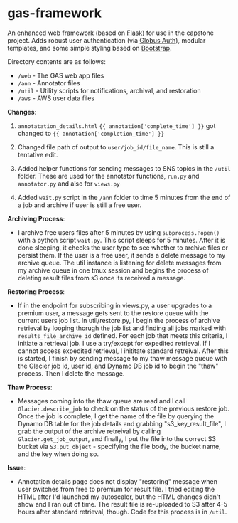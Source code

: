 # gas-framework
An enhanced web framework (based on [Flask](http://flask.pocoo.org/)) for use in the capstone project. Adds robust user authentication (via [Globus Auth](https://docs.globus.org/api/auth)), modular templates, and some simple styling based on [Bootstrap](http://getbootstrap.com/).

Directory contents are as follows:
* `/web` - The GAS web app files
* `/ann` - Annotator files
* `/util` - Utility scripts for notifications, archival, and restoration
* `/aws` - AWS user data files


__Changes__:
1. `annotatation_details.html` `{{ annotation['complete_time'] }}` got changed to `{{ annotation['completion_time'] }}`

2. Changed file path of output to `user/job_id/file_name`. This is still a tentative edit. 

3. Added helper functions for sending messages to SNS topics in the `/util` folder. These are used for the annotator functions, `run.py` and `annotator.py` and also for `views.py`

4. Added `wait.py` script in the `/ann` folder  to time 5 minutes from the end of a job and archive if user is still a free user. 

__Archiving Process__:

* I archive free users files after 5 minutes by using `subprocess.Popen()` with a python script `wait.py`. This script sleeps for 5 minutes. After it is done sleeping, it checks the user type to see whether to archive files or persist them. If the user is a free user, it sends a delete message to my archive queue. The util instance is listening for delete messages from my archive queue in one tmux session and begins the process of deleting result files from s3 once its received a message. 

__Restoring Process__:

* If in the endpoint for subscribing in views.py, a user upgrades to a premium user, a message gets sent to the restore queue with the current users job list. In util/restore.py, I begin the process of archive retrieval by looping thorugh the job list and finding all jobs marked with `results_file_archive_id` defined. For each job that meets this criteria, I initiate a retrieval job. I use a try/except for expedited retrieval. If I cannot access expedited retrieval, I inititate standard retreival. After this is started, I finish by sending message to my thaw message queue with the Glacier job id, user id, and Dynamo DB job id to begin the "thaw" process. Then I delete the message. 

__Thaw Process__:

* Messages coming into the thaw queue are read and I call `Glacier.describe_job` to check on the status of the previous restore job. Once the job is complete, I get the name of the file by querying the Dynamo DB table for the job details and grabbing "s3_key_result_file", I grab the output of the archive retreival by calling `Glacier.get_job_output`, and finally, I put the file into the correct S3 bucket via `S3.put_object` - specifying the file body, the bucket name, and the key when doing so.


__Issue__:

* Annotation details page does not display "restoring" message when user switches from free to premium for result file. I tried editing the HTML after I'd launched my autoscaler, but the HTML changes didn't show and I ran out of time. The result file is re-uploaded to S3 after 4-5 hours after standard retrieval, though. Code for this process is in `/util`.


